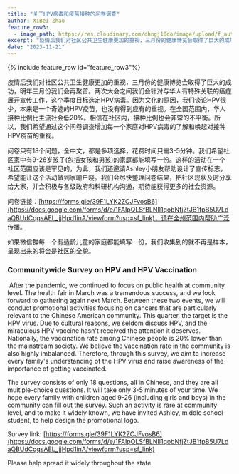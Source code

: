```yaml
---
title: "关于HPV病毒和疫苗接种的问卷调查"
author: XiBei Zhao
feature_row3:
  - image_path: https://res.cloudinary.com/dhngj18do/image/upload/f_auto,q_auto/v1/images/activities/occ_hpv
excerpt: "疫情后我们对社区公共卫生健康更加的重视，三月份的健康博览会取得了巨大的成功，明年三月份我们会再聚首。两次大会之间我们会针对与华人有特殊关联的癌症展开宣传工作，这个季度目标选定HPV病毒。因为文化的原因，我们谈论HPV很少，本来是一个奇迹的HPV疫苗，也没有得到应有的重视。在全国范围内，华人接种比例比主流社会低20%。相信在社区内，接种比例也会非常的不平衡。所以，我们希望通过这个问卷调查增加每一个家庭对HPV病毒的了解和唤起对接种HPV疫苗的重视。"
date: "2023-11-21"
---
```


{% include feature_row id="feature_row3"%}

疫情后我们对社区公共卫生健康更加的重视，三月份的健康博览会取得了巨大的成功，明年三月份我们会再聚首。两次大会之间我们会针对与华人有特殊关联的癌症展开宣传工作，这个季度目标选定HPV病毒。因为文化的原因，我们谈论HPV很少，本来是一个奇迹的HPV疫苗，也没有得到应有的重视。在全国范围内，华人接种比例比主流社会低20%。相信在社区内，接种比例也会非常的不平衡。所以，我们希望通过这个问卷调查增加每一个家庭对HPV病毒的了解和唤起对接种HPV疫苗的重视。

问卷只有18个问题，全中文，都是多项选择，花费时间只需3-5分钟。我们希望社区家中有9-26岁孩子(包括女孩和男孩)的家庭都能填写一份。这样的活动在一个社区范围应该是罕见的，为此，我们还邀请Ashley小朋友帮助设计了宣传标志，希望能让这个活动做到家喻户晓。我们会尽快整理问卷结果，把社区现状及时分享给大家，并会积极与各级政府和科研机构沟通，期待能获得更多的社会资源。

问卷链接：[https://forms.gle/39F1LYK2ZCJFvosB6](https://docs.google.com/forms/d/e/1FAIpQLSfBLNIl1qobNfjZtJB1fpB5U7LdaQBUdCqqsAEL_jjHpd1inA/viewform?usp=sf_link)，请在全州范围内帮助广泛传播。

如果微信群每一个有适龄儿童的家庭都能填写一份，我们收集到的就不再是样本，呈现出来的将会是社区的全貌。

### Communitywide Survey on HPV and HPV Vaccination
​​
After the pandemic, we continued to focus on public health at community level. The health fair in March was a tremendous success, and we look forward to gathering again next March. Between these two events, we will conduct promotional activities focusing on cancers that are particularly relevant to the Chinese American community. This quarter, the target is the HPV virus. Due to cultural reasons, we seldom discuss HPV, and the miraculous HPV vaccine hasn't received the attention it deserves. Nationally, the vaccination rate among Chinese people is 20% lower than the mainstream society. We believe the vaccination rate in the community is also highly imbalanced. Therefore, through this survey, we aim to increase every family's understanding of the HPV virus and raise awareness of the importance of getting vaccinated.

The survey consists of only 18 questions, all in Chinese, and they are all multiple-choice questions. It will take only 3-5 minutes of your time. We hope every family with children aged 9-26 (including girls and boys) in the community can fill out the survey. Such an activity is rare at community level, and to make it widely known, we have invited Ashley, middle school student, to help design the promotional logo.

Survey link: [https://forms.gle/39F1LYK2ZCJFvosB6](https://docs.google.com/forms/d/e/1FAIpQLSfBLNIl1qobNfjZtJB1fpB5U7LdaQBUdCqqsAEL_jjHpd1inA/viewform?usp=sf_link)

Please help spread it widely throughout the state.
